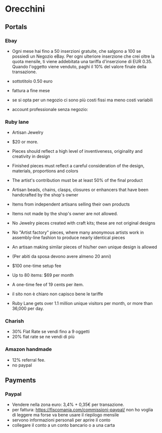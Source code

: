 # Orecchini

## Portals

### Ebay

- Ogni mese hai fino a 50 inserzioni gratuite, che salgono a 100 se possiedi un Negozio eBay. Per ogni ulteriore inserzione che crei oltre la quota mensile, ti viene addebitata una tariffa d'inserzione di EUR 0.35.
Quando l'oggetto viene venduto, paghi il 10% del valore finale della transazione.
- sottotitolo 0.50 euro
- fattura a fine mese
- se si opta per un negozio ci sono più costi fissi ma meno costi variabili

- account professionale senza negozio:

### Ruby lane

- Artisan Jewelry
- $20 or more.
- Pieces should reflect a high level of inventiveness, originality and creativity in design
- Finished pieces must reflect a careful consideration of the design, materials, proportions and colors
- The artist's contribution must be at least 50% of the final product
- Artisan beads, chains, clasps, closures or enhancers that have been handcrafted by the shop's owner
- Items from independent artisans selling their own products
- Items not made by the shop's owner are not allowed.
- No Jewelry pieces created with craft kits; these are not original designs
- No "Artist factory" pieces, where many anonymous artists work in assembly-line fashion to produce nearly identical pieces
- An artisan making similar pieces of his/her own unique design is allowed
- (Per abiti da sposa devono avere almeno 20 anni)

- $100 one-time setup fee
- Up to 80 items: $69 per month
- A one-time fee of 19 cents per item.
- il sito non è chiaro non capisco bene le tariffe

- Ruby Lane gets over 1.1 million unique visitors per month, or more than 36,000 per day.

### Charish

- 30% Flat Rate se vendi fino a 9 oggetti
- 20% flat rate se ne vendi di più

### Amazon handmade

- 12% referral fee.
- no paypal

## Payments

### Paypal

- Vendere nella zona euro: 3,4% + 0,35€ per transazione.
- per fattura: https://fiscomania.com/commissioni-paypal/ non ho voglia di leggere ma forse va bene usare il riepilogo mensile
- servono informazioni personali per aprire il conto
- collegare il conto a un conto bancario o a una carta
